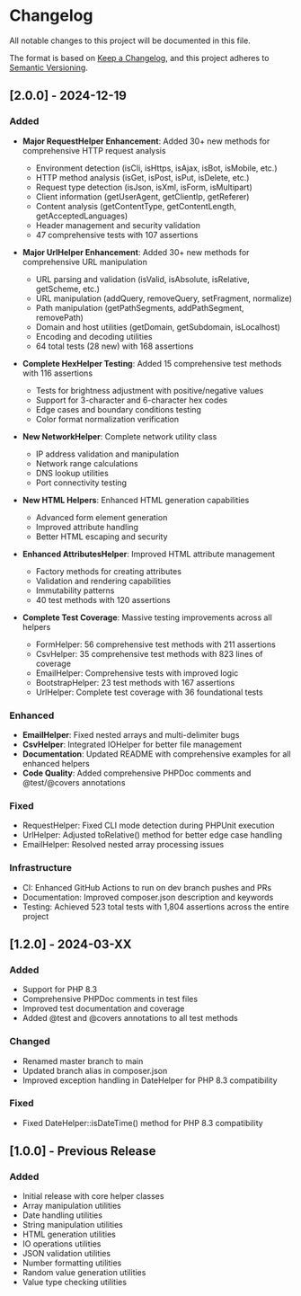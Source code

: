 # Changelog

All notable changes to this project will be documented in this file.

The format is based on [Keep a Changelog](https://keepachangelog.com/en/1.0.0/),
and this project adheres to [Semantic Versioning](https://semver.org/spec/v2.0.0.html).

## [2.0.0] - 2024-12-19

### Added
- **Major RequestHelper Enhancement**: Added 30+ new methods for comprehensive HTTP request analysis
  - Environment detection (isCli, isHttps, isAjax, isBot, isMobile, etc.)
  - HTTP method analysis (isGet, isPost, isPut, isDelete, etc.)
  - Request type detection (isJson, isXml, isForm, isMultipart)
  - Client information (getUserAgent, getClientIp, getReferer)
  - Content analysis (getContentType, getContentLength, getAcceptedLanguages)
  - Header management and security validation
  - 47 comprehensive tests with 107 assertions

- **Major UrlHelper Enhancement**: Added 30+ new methods for comprehensive URL manipulation
  - URL parsing and validation (isValid, isAbsolute, isRelative, getScheme, etc.)
  - URL manipulation (addQuery, removeQuery, setFragment, normalize)
  - Path manipulation (getPathSegments, addPathSegment, removePath)
  - Domain and host utilities (getDomain, getSubdomain, isLocalhost)
  - Encoding and decoding utilities
  - 64 total tests (28 new) with 168 assertions

- **Complete HexHelper Testing**: Added 15 comprehensive test methods with 116 assertions
  - Tests for brightness adjustment with positive/negative values
  - Support for 3-character and 6-character hex codes
  - Edge cases and boundary conditions testing
  - Color format normalization verification

- **New NetworkHelper**: Complete network utility class
  - IP address validation and manipulation
  - Network range calculations
  - DNS lookup utilities
  - Port connectivity testing

- **New HTML Helpers**: Enhanced HTML generation capabilities
  - Advanced form element generation
  - Improved attribute handling
  - Better HTML escaping and security

- **Enhanced AttributesHelper**: Improved HTML attribute management
  - Factory methods for creating attributes
  - Validation and rendering capabilities
  - Immutability patterns
  - 40 test methods with 120 assertions

- **Complete Test Coverage**: Massive testing improvements across all helpers
  - FormHelper: 56 comprehensive test methods with 211 assertions
  - CsvHelper: 35 comprehensive test methods with 823 lines of coverage
  - EmailHelper: Comprehensive tests with improved logic
  - BootstrapHelper: 23 test methods with 167 assertions
  - UrlHelper: Complete test coverage with 36 foundational tests

### Enhanced
- **EmailHelper**: Fixed nested arrays and multi-delimiter bugs
- **CsvHelper**: Integrated IOHelper for better file management
- **Documentation**: Updated README with comprehensive examples for all enhanced helpers
- **Code Quality**: Added comprehensive PHPDoc comments and @test/@covers annotations

### Fixed
- RequestHelper: Fixed CLI mode detection during PHPUnit execution
- UrlHelper: Adjusted toRelative() method for better edge case handling
- EmailHelper: Resolved nested array processing issues

### Infrastructure
- CI: Enhanced GitHub Actions to run on dev branch pushes and PRs
- Documentation: Improved composer.json description and keywords
- Testing: Achieved 523 total tests with 1,804 assertions across the entire project

## [1.2.0] - 2024-03-XX

### Added
- Support for PHP 8.3
- Comprehensive PHPDoc comments in test files
- Improved test documentation and coverage
- Added @test and @covers annotations to all test methods

### Changed
- Renamed master branch to main
- Updated branch alias in composer.json
- Improved exception handling in DateHelper for PHP 8.3 compatibility

### Fixed
- Fixed DateHelper::isDateTime() method for PHP 8.3 compatibility

## [1.0.0] - Previous Release

### Added
- Initial release with core helper classes
- Array manipulation utilities
- Date handling utilities
- String manipulation utilities
- HTML generation utilities
- IO operations utilities
- JSON validation utilities
- Number formatting utilities
- Random value generation utilities
- Value type checking utilities 
